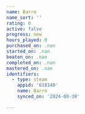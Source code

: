 ```yaml
---
name: Barro
name_sort: ''
rating: 0
active: false
progress: new
hours_played: 0
purchased_on: .nan
started_on: .nan
beaten_on: .nan
completed_on: .nan
mastered_on: .nan
identifiers:
  - type: steam
    appid: '618140'
    name: Barro
    synced_on: '2024-08-30'

---
```

